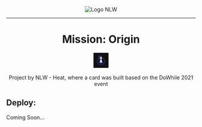 <div align="center">
<img src="https://i.imgur.com/ubCCETD.png" alt="Logo NLW"></div>
<hr>

<div align="center">
<h1>Mission: Origin</h1>
<img width="40px" height="40px" src="images/origin.png"></h1>
<p>Project by NLW - Heat, where a card was built based on the DoWhile 2021 event</p>
</div>

<h2>Deploy:</h2>
<p>Coming Soon...</p>
